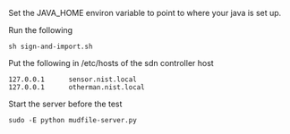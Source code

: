 Set the JAVA_HOME environ variable to point to where your java is set up.

Run the following

    sh sign-and-import.sh

Put the following in /etc/hosts of the sdn controller host

    127.0.0.1      sensor.nist.local
    127.0.0.1      otherman.nist.local

Start the server before the test

    sudo -E python mudfile-server.py
